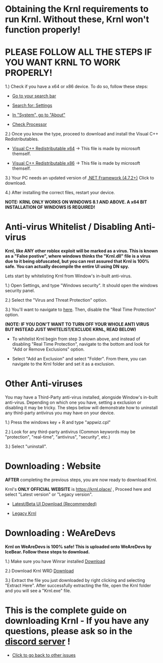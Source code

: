 # Obtaining the Krnl requirements to run Krnl. Without these, Krnl won't function properly!
# PLEASE FOLLOW ALL THE STEPS IF YOU WANT KRNL TO WORK PROPERLY!
1.) Check if you have a x64 or x86 device. To do so, follow these steps:

- [Go to your search bar](https://cdn.discordapp.com/attachments/1053725471688368179/1099073836684673114/qI3yNQNskG.png)
 - [Search for: Settings](https://cdn.discordapp.com/attachments/1053725471688368179/1099075930988740678/chrome_XwXQkFBH5P.png)
 - [In "System", go to "About"](https://cdn.discordapp.com/attachments/1053725471688368179/1099076416743690452/ApplicationFrameHost_AYs74c10RA.png)

- [Check Processor](https://cdn.discordapp.com/attachments/1053725471688368179/1099098498705657856/ApplicationFrameHost_zJc4qLnk7W.png)

2.) Once you know the type, proceed to download and install the Visual C++ Redistributables.

- [Visual C++ Redistributable x64](https://aka.ms/vs/16/release/vc_redist.x64.exe) -> This file is made by microsoft themself.


- [Visual C++ Redistributable x86](https://aka.ms/vs/16/release/vc_redist.x86.exe) -> This file is made by microsoft themself.

3.) Your PC needs an updated version of [.NET Framework (4.7.2+)](https://dotnet.microsoft.com/download/dotnet-framework/net48) Click to download.


4.) After installing the correct files, restart your device. 

**NOTE: KRNL ONLY WORKS ON WINDOWS 8.1 AND ABOVE. A x64 BIT INSTALLATION OF WINDOWS IS REQUIRED!**

# Anti-virus Whitelist / Disabling Anti-virus
**Krnl, like ANY other roblox exploit will be marked as a virus. This is known as a "False postive", where windows thinks the "Krnl.dll" file is a virus due to it being obfuscated, but you can rest assured that Krnl is 100% safe.
You can actually decompile the entire UI using DN spy.**

Lets start by whitelisting Krnl from Window's in-built anti-virus.

1.) Open Settings, and type "Windows security". It should open the windows security panel.

2.) Select the "Virus and Threat Protection" option.

3.) You'll want to navigate to [here](https://cdn.discordapp.com/attachments/1053725471688368179/1099099376497987706/ApplicationFrameHost_4fWLYvRKA4.png). Then, disable the "Real Time Protection" option.


**(NOTE: IF YOU DON'T WANT TO TURN OFF YOUR WHOLE ANTI VIRUS BUT INSTEAD JUST WHITELIST/EXCLUDE KRNL, READ BELOW)**

- To whitelist Krnl begin from step 3 shown above, and instead of disabling "Real Time Protection", navigate to the bottom and look for "Add or Remove Exclusions" option.

- Select "Add an Exclusion" and select "Folder". From there, you can navigate to the Krnl folder and set it as a exclusion.


# Other Anti-viruses

You may have a Third-Party anti-virus installed, alongside Window's in-built anti-virus. Depending on which one you have, setting a exclusion or disabling it may be tricky. The steps below will demonstrate how to uninstall any third-party antivirus you may have on your device.

1.) Press the windows key + R and type "appwiz.cpl"

2.) Look for any third-party antivirus (Common keywords may be "protection", "real-time", "antivirus", "security", etc.)

3.) Select "uninstall".


# Downloading : Website

**AFTER** completing the previous steps, you are now ready to download Krnl.

Krnl's **ONLY OFFICIAL WEBSITE** is https://krnl.place/ , Proceed here and select "Latest version" or "Legacy version".

- [Latest/Beta UI Download (Recommended)](https://k-storage.com/krnl_beta.exe)

- [Legacy Krnl](https://k-storage.com/krnl_bootstrapper.exe)

# Downloading : WeAreDevs
**Krnl on WeAreDevs is 100% safe! This is uploaded onto WeAreDevs by IceBear. Follow these steps to download.**

1.) Make sure you have Winrar installed [Download](https://www.win-rar.com/postdownload.html?&L=0)

2.) Download Krnl WRD [Download](https://wearedevs.net/d/Krnl)

3.) Extract the file you just downloaded by right clicking and selecting "Extract Here". After successfully extracting the file, open the Krnl folder and you will see a "Krnl.exe" file. 


# This is the complete guide on downloading Krnl - If you have any questions, please ask so in the [discord server](https://krnl.place/invite.html) !
- [Click to go back to other issues](https://github.com/Krnl-staff/Faq/blob/main)
